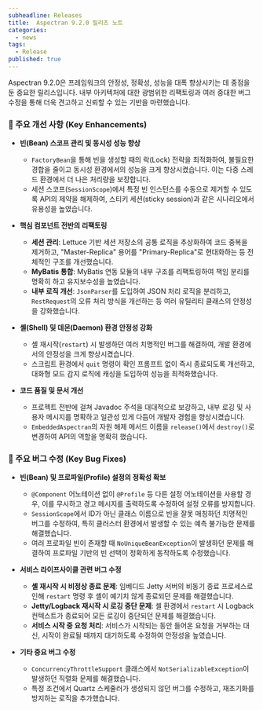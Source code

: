 ```yaml
---
subheadline: Releases
title:  Aspectran 9.2.0 릴리즈 노트
categories:
  - news
tags:
  - Release
published: true
---
```


Aspectran 9.2.0은 프레임워크의 안정성, 정확성, 성능을 대폭 향상시키는 데 중점을 둔 중요한 릴리스입니다. 내부 아키텍처에 대한 광범위한 리팩토링과 여러 중대한 버그 수정을 통해 더욱 견고하고 신뢰할 수 있는 기반을 마련했습니다.
<!--more-->

### 🚀 주요 개선 사항 (Key Enhancements)

*   **빈(Bean) 스코프 관리 및 동시성 성능 향상**
    *   `FactoryBean`을 통해 빈을 생성할 때의 락(Lock) 전략을 최적화하여, 불필요한 경합을 줄이고 동시성 환경에서의 성능을 크게 향상시켰습니다. 이는 다중 스레드 환경에서 더 나은 처리량을 보장합니다.
    *   세션 스코프(`SessionScope`)에서 특정 빈 인스턴스를 수동으로 제거할 수 있도록 API의 제약을 해제하여, 스티키 세션(sticky session)과 같은 시나리오에서 유용성을 높였습니다.

*   **핵심 컴포넌트 전반의 리팩토링**
    *   **세션 관리**: Lettuce 기반 세션 저장소의 공통 로직을 추상화하여 코드 중복을 제거하고, "Master-Replica" 용어를 "Primary-Replica"로 현대화하는 등 전체적인 구조를 개선했습니다.
    *   **MyBatis 통합**: MyBatis 연동 모듈의 내부 구조를 리팩토링하여 책임 분리를 명확히 하고 유지보수성을 높였습니다.
    *   **내부 로직 개선**: `JsonParser`를 도입하여 JSON 처리 로직을 분리하고, `RestRequest`의 오류 처리 방식을 개선하는 등 여러 유틸리티 클래스의 안정성을 강화했습니다.

*   **셸(Shell) 및 데몬(Daemon) 환경 안정성 강화**
    *   셸 재시작(`restart`) 시 발생하던 여러 치명적인 버그를 해결하여, 개발 환경에서의 안정성을 크게 향상시켰습니다.
    *   스크립트 환경에서 `quit` 명령이 확인 프롬프트 없이 즉시 종료되도록 개선하고, 대화형 모드 감지 로직에 캐싱을 도입하여 성능을 최적화했습니다.

*   **코드 품질 및 문서 개선**
    *   프로젝트 전반에 걸쳐 Javadoc 주석을 대대적으로 보강하고, 내부 로깅 및 사용자 메시지를 명확하고 일관성 있게 다듬어 개발자 경험을 향상시켰습니다.
    *   `EmbeddedAspectran`의 자원 해제 메서드 이름을 `release()`에서 `destroy()`로 변경하여 API의 역할을 명확히 했습니다.

### 🐞 주요 버그 수정 (Key Bug Fixes)

*   **빈(Bean) 및 프로파일(Profile) 설정의 정확성 확보**
    *   `@Component` 어노테이션 없이 `@Profile` 등 다른 설정 어노테이션을 사용할 경우, 이를 무시하고 경고 메시지를 출력하도록 수정하여 설정 오류를 방지합니다.
    *   `SessionScope`에서 ID가 아닌 클래스 이름으로 빈을 잘못 매칭하던 치명적인 버그를 수정하여, 특히 클러스터 환경에서 발생할 수 있는 예측 불가능한 문제를 해결했습니다.
    *   여러 프로파일 빈이 존재할 때 `NoUniqueBeanException`이 발생하던 문제를 해결하여 프로파일 기반의 빈 선택이 정확하게 동작하도록 수정했습니다.

*   **서비스 라이프사이클 관련 버그 수정**
    *   **셸 재시작 시 비정상 종료 문제**: 임베디드 Jetty 서버의 비동기 종료 프로세스로 인해 `restart` 명령 후 셸이 예기치 않게 종료되던 문제를 해결했습니다.
    *   **Jetty/Logback 재시작 시 로깅 중단 문제**: 셸 환경에서 `restart` 시 Logback 컨텍스트가 종료되어 모든 로깅이 중단되던 문제를 해결했습니다.
    *   **서비스 시작 중 요청 처리**: 서비스가 시작되는 동안 들어온 요청을 거부하는 대신, 시작이 완료될 때까지 대기하도록 수정하여 안정성을 높였습니다.

*   **기타 중요 버그 수정**
    *   `ConcurrencyThrottleSupport` 클래스에서 `NotSerializableException`이 발생하던 직렬화 문제를 해결했습니다.
    *   특정 조건에서 Quartz 스케줄러가 생성되지 않던 버그를 수정하고, 재초기화를 방지하는 로직을 추가했습니다.
